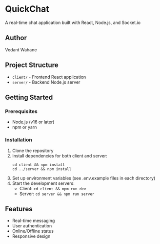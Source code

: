 # QuickChat

A real-time chat application built with React, Node.js, and Socket.io

## Author
Vedant Wahane

## Project Structure
- `client/` - Frontend React application
- `server/` - Backend Node.js server

## Getting Started

### Prerequisites
- Node.js (v16 or later)
- npm or yarn

### Installation
1. Clone the repository
2. Install dependencies for both client and server:
   ```
   cd client && npm install
   cd ../server && npm install
   ```
3. Set up environment variables (see .env.example files in each directory)
4. Start the development servers:
   - Client: `cd client && npm run dev`
   - Server: `cd server && npm run server`

## Features
- Real-time messaging
- User authentication
- Online/Offline status
- Responsive design
